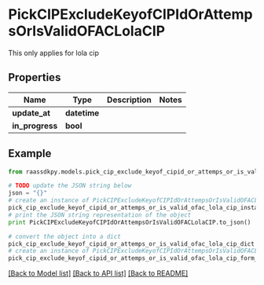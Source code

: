# PickCIPExcludeKeyofCIPIdOrAttempsOrIsValidOFACLolaCIP

This only applies for lola cip

## Properties
Name | Type | Description | Notes
------------ | ------------- | ------------- | -------------
**update_at** | **datetime** |  | 
**in_progress** | **bool** |  | 

## Example

```python
from raassdkpy.models.pick_cip_exclude_keyof_cipid_or_attemps_or_is_valid_ofac_lola_cip import PickCIPExcludeKeyofCIPIdOrAttempsOrIsValidOFACLolaCIP

# TODO update the JSON string below
json = "{}"
# create an instance of PickCIPExcludeKeyofCIPIdOrAttempsOrIsValidOFACLolaCIP from a JSON string
pick_cip_exclude_keyof_cipid_or_attemps_or_is_valid_ofac_lola_cip_instance = PickCIPExcludeKeyofCIPIdOrAttempsOrIsValidOFACLolaCIP.from_json(json)
# print the JSON string representation of the object
print PickCIPExcludeKeyofCIPIdOrAttempsOrIsValidOFACLolaCIP.to_json()

# convert the object into a dict
pick_cip_exclude_keyof_cipid_or_attemps_or_is_valid_ofac_lola_cip_dict = pick_cip_exclude_keyof_cipid_or_attemps_or_is_valid_ofac_lola_cip_instance.to_dict()
# create an instance of PickCIPExcludeKeyofCIPIdOrAttempsOrIsValidOFACLolaCIP from a dict
pick_cip_exclude_keyof_cipid_or_attemps_or_is_valid_ofac_lola_cip_form_dict = pick_cip_exclude_keyof_cipid_or_attemps_or_is_valid_ofac_lola_cip.from_dict(pick_cip_exclude_keyof_cipid_or_attemps_or_is_valid_ofac_lola_cip_dict)
```
[[Back to Model list]](../README.md#documentation-for-models) [[Back to API list]](../README.md#documentation-for-api-endpoints) [[Back to README]](../README.md)


